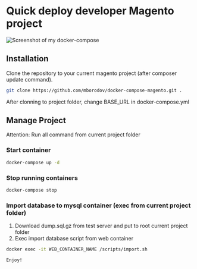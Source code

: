 # Quick deploy developer Magento project

![Screenshot of my docker-compose](http://i.imgur.com/EZ2q3Hb.jpg)

## Installation

Clone the repository to your current magento project (after composer update command).

```bash
git clone https://github.com/mborodov/docker-compose-magento.git .
```

After clonning to project folder, change BASE_URL in docker-compose.yml

## Manage Project

Attention: Run all command from current project folder

### Start container

```bash
docker-compose up -d
```
### Stop running containers

```bash
docker-compose stop
```
### Import database to mysql container (exec from current project folder)
1. Download dump.sql.gz from test server and put to root current project folder
2. Exec import database script from web container

```bash
docker exec -it WEB_CONTAINER_NAME /scripts/import.sh

Enjoy!
```

